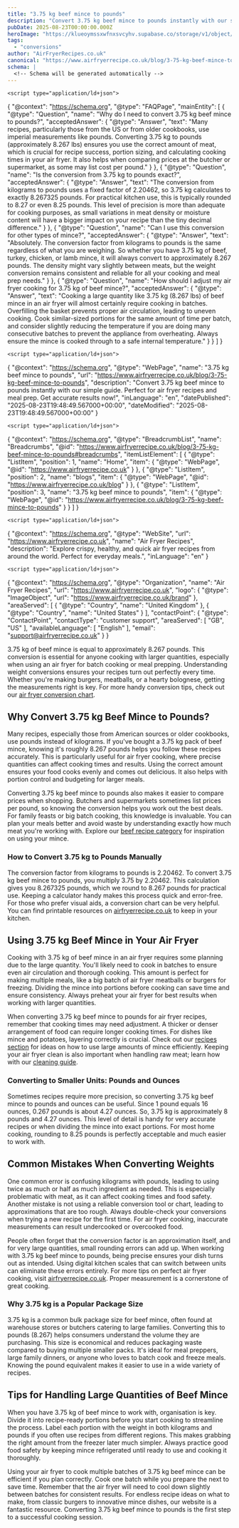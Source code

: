 ```yaml
---
title: "3.75 kg beef mince to pounds"
description: "Convert 3.75 kg beef mince to pounds instantly with our simple guide. Perfect for air fryer recipes and meal prep. Get accurate results now!"
pubDate: 2025-08-23T00:00:00.000Z
heroImage: "https://klueoymssxwfnxsvcyhv.supabase.co/storage/v1/object/public/Shmucket/3-75-kg-beef-mince-to-pounds.webp"
tags:
  - "conversions"
author: "AirFryerRecipes.co.uk"
canonical: "https://www.airfryerrecipe.co.uk/blog/3-75-kg-beef-mince-to-pounds"
schema: |
  <!-- Schema will be generated automatically -->
---
```

<script type="application/ld+json">
{
    "@context": "https://schema.org",
    "@type": "BlogPosting",
    "url": "https://www.airfryerrecipe.co.uk/blog/3-75-kg-beef-mince-to-pounds",
    "mainEntityOfPage": {
        "@type": "WebPage",
        "@id": "https://www.airfryerrecipe.co.uk/blog/3-75-kg-beef-mince-to-pounds"
    },
    "headline": "Easy 3.75 kg Beef Mince to Pounds Conversion Guide",
    "description": "Convert 3.75 kg beef mince to pounds instantly with our simple guide. Perfect for air fryer recipes and meal prep. Get accurate results now!",
    "author": {
        "@type": "Person",
        "name": "AirFryerRecipes.co.uk",
        "url": "https://www.airfryerrecipe.co.uk/about",
        "image": {
            "@type": "ImageObject",
            "url": "https://klueoymssxwfnxsvcyhv.supabase.co/storage/v1/object/public/Shmucket/Me.jpg"
        }
    },
    "publisher": {
        "@type": "Organization",
        "name": "Air Fryer Recipe",
        "logo": {
            "@type": "ImageObject",
            "url": "https://cdn.prod.website-files.com/68224a465dfe9a7ab4f57570/6844191451a8b2f1e37e63cc_Untitled%20design%20-%202025-06-05T205644.948%20(1).png"
        }
    },
    "datePublished": "2025-08-23T19:48:49.567Z",
    "dateModified": "2025-08-23T19:48:49.567Z",
    "image": {
        "@type": "ImageObject",
        "url": "https://klueoymssxwfnxsvcyhv.supabase.co/storage/v1/object/public/Shmucket/3-75-kg-beef-mince-to-pounds.webp"
    },
    "about": {
        "@type": "Thing",
        "name": "Conversions"
    },
    "articleSection": "Conversions",
    "inLanguage": "en-GB"
}
</script>

    <script type="application/ld+json">
{
    "@context": "https://schema.org",
    "@type": "FAQPage",
    "mainEntity": [
        {
            "@type": "Question",
            "name": "Why do I need to convert 3.75 kg beef mince to pounds?",
            "acceptedAnswer": {
                "@type": "Answer",
                "text": "Many recipes, particularly those from the US or from older cookbooks, use imperial measurements like pounds. Converting 3.75 kg to pounds (approximately 8.267 lbs) ensures you use the correct amount of meat, which is crucial for recipe success, portion sizing, and calculating cooking times in your air fryer. It also helps when comparing prices at the butcher or supermarket, as some may list cost per pound."
            }
        },
        {
            "@type": "Question",
            "name": "Is the conversion from 3.75 kg to pounds exact?",
            "acceptedAnswer": {
                "@type": "Answer",
                "text": "The conversion from kilograms to pounds uses a fixed factor of 2.20462, so 3.75 kg calculates to exactly 8.267325 pounds. For practical kitchen use, this is typically rounded to 8.27 or even 8.25 pounds. This level of precision is more than adequate for cooking purposes, as small variations in meat density or moisture content will have a bigger impact on your recipe than the tiny decimal difference."
            }
        },
        {
            "@type": "Question",
            "name": "Can I use this conversion for other types of mince?",
            "acceptedAnswer": {
                "@type": "Answer",
                "text": "Absolutely. The conversion factor from kilograms to pounds is the same regardless of what you are weighing. So whether you have 3.75 kg of beef, turkey, chicken, or lamb mince, it will always convert to approximately 8.267 pounds. The density might vary slightly between meats, but the weight conversion remains consistent and reliable for all your cooking and meal prep needs."
            }
        },
        {
            "@type": "Question",
            "name": "How should I adjust my air fryer cooking for 3.75 kg of beef mince?",
            "acceptedAnswer": {
                "@type": "Answer",
                "text": "Cooking a large quantity like 3.75 kg (8.267 lbs) of beef mince in an air fryer will almost certainly require cooking in batches. Overfilling the basket prevents proper air circulation, leading to uneven cooking. Cook similar-sized portions for the same amount of time per batch, and consider slightly reducing the temperature if you are doing many consecutive batches to prevent the appliance from overheating. Always ensure the mince is cooked through to a safe internal temperature."
            }
        }
    ]
}
</script>

    <script type="application/ld+json">
{
    "@context": "https://schema.org",
    "@type": "WebPage",
    "name": "3.75 kg beef mince to pounds",
    "url": "https://www.airfryerrecipe.co.uk/blog/3-75-kg-beef-mince-to-pounds",
    "description": "Convert 3.75 kg beef mince to pounds instantly with our simple guide. Perfect for air fryer recipes and meal prep. Get accurate results now!",
    "inLanguage": "en",
    "datePublished": "2025-08-23T19:48:49.567000+00:00",
    "dateModified": "2025-08-23T19:48:49.567000+00:00"
}
</script>

    <script type="application/ld+json">
{
    "@context": "https://schema.org",
    "@type": "BreadcrumbList",
    "name": "Breadcrumbs",
    "@id": "https://www.airfryerrecipe.co.uk/blog/3-75-kg-beef-mince-to-pounds#breadcrumbs",
    "itemListElement": [
        {
            "@type": "ListItem",
            "position": 1,
            "name": "Home",
            "item": {
                "@type": "WebPage",
                "@id": "https://www.airfryerrecipe.co.uk"
            }
        },
        {
            "@type": "ListItem",
            "position": 2,
            "name": "blogs",
            "item": {
                "@type": "WebPage",
                "@id": "https://www.airfryerrecipe.co.uk/blog"
            }
        },
        {
            "@type": "ListItem",
            "position": 3,
            "name": "3.75 kg beef mince to pounds",
            "item": {
                "@type": "WebPage",
                "@id": "https://www.airfryerrecipe.co.uk/blog/3-75-kg-beef-mince-to-pounds"
            }
        }
    ]
}
</script>

    <script type="application/ld+json">
{
    "@context": "https://schema.org",
    "@type": "WebSite",
    "url": "https://www.airfryerrecipe.co.uk",
    "name": "Air Fryer Recipes",
    "description": "Explore crispy, healthy, and quick air fryer recipes from around the world. Perfect for everyday meals.",
    "inLanguage": "en"
}
</script>

    <script type="application/ld+json">
{
    "@context": "https://schema.org",
    "@type": "Organization",
    "name": "Air Fryer Recipes",
    "url": "https://www.airfryerrecipe.co.uk",
    "logo": {
        "@type": "ImageObject",
        "url": "https://www.airfryerrecipe.co.uk/brand"
    },
    "areaServed": [
        {
            "@type": "Country",
            "name": "United Kingdom"
        },
        {
            "@type": "Country",
            "name": "United States"
        }
    ],
    "contactPoint": {
        "@type": "ContactPoint",
        "contactType": "customer support",
        "areaServed": [
            "GB",
            "US"
        ],
        "availableLanguage": [
            "English"
        ],
        "email": "support@airfryerrecipe.co.uk"
    }
}
</script>

<p>3.75 kg of beef mince is equal to approximately 8.267 pounds. This conversion is essential for anyone cooking with larger quantities, especially when using an air fryer for batch cooking or meal prepping. Understanding weight conversions ensures your recipes turn out perfectly every time. Whether you're making burgers, meatballs, or a hearty bolognese, getting the measurements right is key. For more handy conversion tips, check out our <a href="https://www.airfryerrecipe.co.uk/air-fryer-conversion-chart">air fryer conversion chart</a>.</p>

<h2>Why Convert 3.75 kg Beef Mince to Pounds?</h2>
<p>Many recipes, especially those from American sources or older cookbooks, use pounds instead of kilograms. If you've bought a 3.75 kg pack of beef mince, knowing it's roughly 8.267 pounds helps you follow these recipes accurately. This is particularly useful for air fryer cooking, where precise quantities can affect cooking times and results. Using the correct amount ensures your food cooks evenly and comes out delicious. It also helps with portion control and budgeting for larger meals.</p>
<p>Converting 3.75 kg beef mince to pounds also makes it easier to compare prices when shopping. Butchers and supermarkets sometimes list prices per pound, so knowing the conversion helps you work out the best deals. For family feasts or big batch cooking, this knowledge is invaluable. You can plan your meals better and avoid waste by understanding exactly how much meat you're working with. Explore our <a href="https://www.airfryerrecipe.co.uk/recipe-category/beef">beef recipe category</a> for inspiration on using your mince.</p>

<h3>How to Convert 3.75 kg to Pounds Manually</h3>
<p>The conversion factor from kilograms to pounds is 2.20462. To convert 3.75 kg beef mince to pounds, you multiply 3.75 by 2.20462. This calculation gives you 8.267325 pounds, which we round to 8.267 pounds for practical use. Keeping a calculator handy makes this process quick and error-free. For those who prefer visual aids, a conversion chart can be very helpful. You can find printable resources on <a href="https://www.airfryerrecipe.co.uk">airfryerrecipe.co.uk</a> to keep in your kitchen.</p>

<h2>Using 3.75 kg Beef Mince in Your Air Fryer</h2>
<p>Cooking with 3.75 kg of beef mince in an air fryer requires some planning due to the large quantity. You'll likely need to cook in batches to ensure even air circulation and thorough cooking. This amount is perfect for making multiple meals, like a big batch of air fryer meatballs or burgers for freezing. Dividing the mince into portions before cooking can save time and ensure consistency. Always preheat your air fryer for best results when working with larger quantities.</p>
<p>When converting 3.75 kg beef mince to pounds for air fryer recipes, remember that cooking times may need adjustment. A thicker or denser arrangement of food can require longer cooking times. For dishes like mince and potatoes, layering correctly is crucial. Check out our <a href="https://www.airfryerrecipe.co.uk/recipes">recipes section</a> for ideas on how to use large amounts of mince efficiently. Keeping your air fryer clean is also important when handling raw meat; learn how with our <a href="https://www.airfryerrecipe.co.uk/air-fryer-cleaner">cleaning guide</a>.</p>

<h3>Converting to Smaller Units: Pounds and Ounces</h3>
<p>Sometimes recipes require more precision, so converting 3.75 kg beef mince to pounds and ounces can be useful. Since 1 pound equals 16 ounces, 0.267 pounds is about 4.27 ounces. So, 3.75 kg is approximately 8 pounds and 4.27 ounces. This level of detail is handy for very accurate recipes or when dividing the mince into exact portions. For most home cooking, rounding to 8.25 pounds is perfectly acceptable and much easier to work with.</p>

<h2>Common Mistakes When Converting Weights</h2>
<p>One common error is confusing kilograms with pounds, leading to using twice as much or half as much ingredient as needed. This is especially problematic with meat, as it can affect cooking times and food safety. Another mistake is not using a reliable conversion tool or chart, leading to approximations that are too rough. Always double-check your conversions when trying a new recipe for the first time. For air fryer cooking, inaccurate measurements can result undercooked or overcooked food.</p>
<p>People often forget that the conversion factor is an approximation itself, and for very large quantities, small rounding errors can add up. When working with 3.75 kg beef mince to pounds, being precise ensures your dish turns out as intended. Using digital kitchen scales that can switch between units can eliminate these errors entirely. For more tips on perfect air fryer cooking, visit <a href="https://www.airfryerrecipe.co.uk">airfryerrecipe.co.uk</a>. Proper measurement is a cornerstone of great cooking.</p>

<h3>Why 3.75 kg is a Popular Package Size</h3>
<p>3.75 kg is a common bulk package size for beef mince, often found at warehouse stores or butchers catering to large families. Converting this to pounds (8.267) helps consumers understand the volume they are purchasing. This size is economical and reduces packaging waste compared to buying multiple smaller packs. It's ideal for meal preppers, large family dinners, or anyone who loves to batch cook and freeze meals. Knowing the pound equivalent makes it easier to use in a wide variety of recipes.</p>

<h2>Tips for Handling Large Quantities of Beef Mince</h2>
<p>When you have 3.75 kg of beef mince to work with, organisation is key. Divide it into recipe-ready portions before you start cooking to streamline the process. Label each portion with the weight in both kilograms and pounds if you often use recipes from different regions. This makes grabbing the right amount from the freezer later much simpler. Always practice good food safety by keeping mince refrigerated until ready to use and cooking it thoroughly.</p>
<p>Using your air fryer to cook multiple batches of 3.75 kg beef mince can be efficient if you plan correctly. Cook one batch while you prepare the next to save time. Remember that the air fryer will need to cool down slightly between batches for consistent results. For endless recipe ideas on what to make, from classic burgers to innovative mince dishes, our website is a fantastic resource. Converting 3.75 kg beef mince to pounds is the first step to a successful cooking session.</p>
